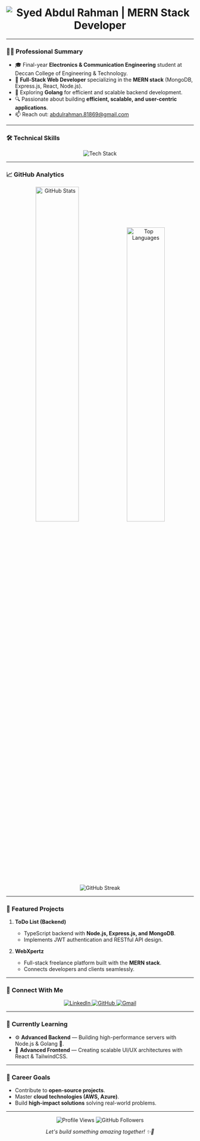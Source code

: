 <h1 align="center">
  <img src="https://readme-typing-svg.demolab.com?font=Fira+Code&size=30&pause=1000&color=00E6FF&center=true&vCenter=true&width=500&height=60&lines=Syed+Abdul+Rahman;MERN+Stack+Developer;Building+Scalable+Web+Apps" alt="Syed Abdul Rahman | MERN Stack Developer" />
</h1>

---

### 👨‍💻 **Professional Summary**

- 🎓 Final-year **Electronics & Communication Engineering** student at Deccan College of Engineering & Technology.  
- 💼 **Full-Stack Web Developer** specializing in the **MERN stack** (MongoDB, Express.js, React, Node.js).  
- 🐹 Exploring **Golang** for efficient and scalable backend development.  
- 🔍 Passionate about building **efficient, scalable, and user-centric applications**.  
- 📫 Reach out: [abdulrahman.81869@gmail.com](mailto:abdulrahman.81869@gmail.com)  

---

### 🛠 **Technical Skills**

<p align="center">
  <img src="https://skillicons.dev/icons?i=html,css,js,ts,react,tailwind,nodejs,express,mongodb,nestjs,mysql,git,linux,vscode,go" alt="Tech Stack" />
</p>

---

### 📈 **GitHub Analytics**

<p align="center">
  <img src="https://github-readme-stats.vercel.app/api?username=AbdulRahman-04&show_icons=true&theme=tokyonight&hide_border=true" alt="GitHub Stats" width="48%" />
  <img src="https://github-readme-stats.vercel.app/api/top-langs/?username=AbdulRahman-04&theme=tokyonight&layout=compact&hide_border=true" alt="Top Languages" width="45%" />
  <br />
  <img src="https://streak-stats.demolab.com?user=AbdulRahman-04&theme=tokyonight&hide_border=true&date_format=M%20j%5B%2C%20Y%5D" alt="GitHub Streak" />
</p>

---

### 🌟 **Featured Projects**

1. **ToDo List (Backend)**  
   - TypeScript backend with **Node.js, Express.js, and MongoDB**.  
   - Implements JWT authentication and RESTful API design.  

2. **WebXpertz**  
   - Full-stack freelance platform built with the **MERN stack**.  
   - Connects developers and clients seamlessly.  

---

### 🤝 **Connect With Me**

<p align="center">
  <a href="https://www.linkedin.com/in/syed-abdul-rahman-643a282b2/" target="_blank" rel="noopener noreferrer">
    <img src="https://img.shields.io/badge/LinkedIn-0077B5?style=for-the-badge&logo=linkedin&logoColor=white" alt="LinkedIn" />
  </a>
  <a href="https://github.com/AbdulRahman-04" target="_blank" rel="noopener noreferrer">
    <img src="https://img.shields.io/badge/GitHub-181717?style=for-the-badge&logo=github&logoColor=white" alt="GitHub" />
  </a>
  <a href="mailto:abdulrahman.81869@gmail.com" target="_blank" rel="noopener noreferrer">
    <img src="https://img.shields.io/badge/Gmail-D14836?style=for-the-badge&logo=gmail&logoColor=white" alt="Gmail" />
  </a>
</p>

---

### 📌 **Currently Learning**

- ⚙️ **Advanced Backend** — Building high-performance servers with Node.js & Golang 🐹.  
- 🎨 **Advanced Frontend** — Creating scalable UI/UX architectures with React & TailwindCSS.  

---

### 🎯 **Career Goals**

- Contribute to **open-source projects**.  
- Master **cloud technologies (AWS, Azure)**.  
- Build **high-impact solutions** solving real-world problems.  

---

<p align="center">
  <img src="https://komarev.com/ghpvc/?username=AbdulRahman-04&label=Profile+Views&color=0e75b6&style=flat" alt="Profile Views" /> 
  <img src="https://img.shields.io/github/followers/AbdulRahman-04?label=Followers&style=social" alt="GitHub Followers" />
</p>

<p align="center">
  <i>Let's build something amazing together! ✨🚀</i>  
</p>
